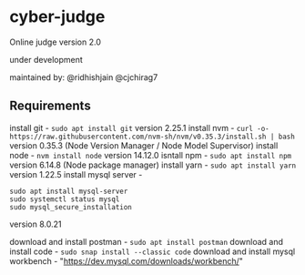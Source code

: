 # cyber-judge
Online judge version 2.0

under development

maintained by:
@ridhishjain
@cjchirag7

## Requirements

install git - `sudo apt install git` version 2.25.1
install nvm - `curl -o- https://raw.githubusercontent.com/nvm-sh/nvm/v0.35.3/install.sh | bash` version 0.35.3
(Node Version Manager / Node Model Supervisor)
install node - `nvm install node` version 14.12.0
isntall npm - `sudo apt install npm` version 6.14.8
(Node package manager)
install yarn - `sudo apt install yarn` version 1.22.5
install mysql server - 
```
sudo apt install mysql-server
sudo systemctl status mysql
sudo mysql_secure_installation
```
version 8.0.21

download and install postman - `sudo apt install postman`
download and install code - `sudo snap install --classic code`
download and install mysql workbench - "https://dev.mysql.com/downloads/workbench/"
